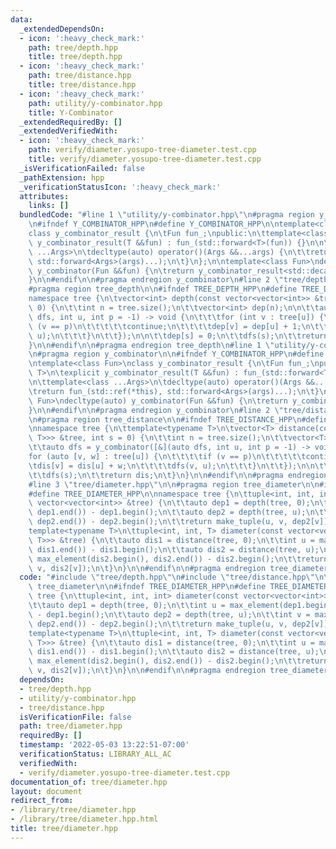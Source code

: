 ```yaml
---
data:
  _extendedDependsOn:
  - icon: ':heavy_check_mark:'
    path: tree/depth.hpp
    title: tree/depth.hpp
  - icon: ':heavy_check_mark:'
    path: tree/distance.hpp
    title: tree/distance.hpp
  - icon: ':heavy_check_mark:'
    path: utility/y-combinator.hpp
    title: Y-Combinator
  _extendedRequiredBy: []
  _extendedVerifiedWith:
  - icon: ':heavy_check_mark:'
    path: verify/diameter.yosupo-tree-diameter.test.cpp
    title: verify/diameter.yosupo-tree-diameter.test.cpp
  _isVerificationFailed: false
  _pathExtension: hpp
  _verificationStatusIcon: ':heavy_check_mark:'
  attributes:
    links: []
  bundledCode: "#line 1 \"utility/y-combinator.hpp\"\n#pragma region y_combinator\n\
    \n#ifndef Y_COMBINATOR_HPP\n#define Y_COMBINATOR_HPP\n\ntemplate<class Fun>\n\
    class y_combinator_result {\n\tFun fun_;\npublic:\n\ttemplate<class T>\n\texplicit\
    \ y_combinator_result(T &&fun) : fun_(std::forward<T>(fun)) {}\n\n\ttemplate<class\
    \ ...Args>\n\tdecltype(auto) operator()(Args &&...args) {\n\t\treturn fun_(std::ref(*this),\
    \ std::forward<Args>(args)...);\n\t}\n};\n\ntemplate<class Fun>\ndecltype(auto)\
    \ y_combinator(Fun &&fun) {\n\treturn y_combinator_result<std::decay_t<Fun>>(std::forward<Fun>(fun));\n\
    }\n\n#endif\n\n#pragma endregion y_combinator\n#line 2 \"tree/depth.hpp\"\n\n\
    #pragma region tree_depth\n\n#ifndef TREE_DEPTH_HPP\n#define TREE_DEPTH_HPP\n\n\
    namespace tree {\n\tvector<int> depth(const vector<vector<int>> &tree, int s =\
    \ 0) {\n\t\tint n = tree.size();\n\t\tvector<int> dep(n);\n\n\t\tauto dfs = y_combinator([&](auto\
    \ dfs, int u, int p = -1) -> void {\n\t\t\tfor (int v : tree[u]) {\n\t\t\t\tif\
    \ (v == p)\n\t\t\t\t\tcontinue;\n\t\t\t\tdep[v] = dep[u] + 1;\n\t\t\t\tdfs(v,\
    \ u);\n\t\t\t}\n\t\t});\n\n\t\tdep[s] = 0;\n\t\tdfs(s);\n\t\treturn dep;\n\t}\n\
    }\n\n#endif\n\n#pragma endregion tree_depth\n#line 1 \"utility/y-combinator.hpp\"\
    \n#pragma region y_combinator\n\n#ifndef Y_COMBINATOR_HPP\n#define Y_COMBINATOR_HPP\n\
    \ntemplate<class Fun>\nclass y_combinator_result {\n\tFun fun_;\npublic:\n\ttemplate<class\
    \ T>\n\texplicit y_combinator_result(T &&fun) : fun_(std::forward<T>(fun)) {}\n\
    \n\ttemplate<class ...Args>\n\tdecltype(auto) operator()(Args &&...args) {\n\t\
    \treturn fun_(std::ref(*this), std::forward<Args>(args)...);\n\t}\n};\n\ntemplate<class\
    \ Fun>\ndecltype(auto) y_combinator(Fun &&fun) {\n\treturn y_combinator_result<std::decay_t<Fun>>(std::forward<Fun>(fun));\n\
    }\n\n#endif\n\n#pragma endregion y_combinator\n#line 2 \"tree/distance.hpp\"\n\
    \n#pragma region tree_distance\n\n#ifndef TREE_DISTANCE_HPP\n#define TREE_DISTANCE_HPP\n\
    \nnamespace tree {\n\ttemplate<typename T>\n\tvector<T> distance(const vector<vector<pair<int,\
    \ T>>> &tree, int s = 0) {\n\t\tint n = tree.size();\n\t\tvector<T> dis(n);\n\n\
    \t\tauto dfs = y_combinator([&](auto dfs, int u, int p = -1) -> void {\n\t\t\t\
    for (auto [v, w] : tree[u]) {\n\t\t\t\tif (v == p)\n\t\t\t\t\tcontinue;\n\t\t\t\
    \tdis[v] = dis[u] + w;\n\t\t\t\tdfs(v, u);\n\t\t\t}\n\t\t});\n\n\t\tdis[s] = 0;\n\
    \t\tdfs(s);\n\t\treturn dis;\n\t}\n}\n\n#endif\n\n#pragma endregion tree_distance\n\
    #line 3 \"tree/diameter.hpp\"\n\n#pragma region tree_diameter\n\n#ifndef TREE_DIAMETER_HPP\n\
    #define TREE_DIAMETER_HPP\n\nnamespace tree {\n\ttuple<int, int, int> diameter(const\
    \ vector<vector<int>> &tree) {\n\t\tauto dep1 = depth(tree, 0);\n\t\tint u = max_element(dep1.begin(),\
    \ dep1.end()) - dep1.begin();\n\t\tauto dep2 = depth(tree, u);\n\t\tint v = max_element(dep2.begin(),\
    \ dep2.end()) - dep2.begin();\n\t\treturn make_tuple(u, v, dep2[v]);\n\t}\n\n\t\
    template<typename T>\n\ttuple<int, int, T> diameter(const vector<vector<pair<int,\
    \ T>>> &tree) {\n\t\tauto dis1 = distance(tree, 0);\n\t\tint u = max_element(dis1.begin(),\
    \ dis1.end()) - dis1.begin();\n\t\tauto dis2 = distance(tree, u);\n\t\tint v =\
    \ max_element(dis2.begin(), dis2.end()) - dis2.begin();\n\t\treturn make_tuple(u,\
    \ v, dis2[v]);\n\t}\n}\n\n#endif\n\n#pragma endregion tree_diameter\n"
  code: "#include \"tree/depth.hpp\"\n#include \"tree/distance.hpp\"\n\n#pragma region\
    \ tree_diameter\n\n#ifndef TREE_DIAMETER_HPP\n#define TREE_DIAMETER_HPP\n\nnamespace\
    \ tree {\n\ttuple<int, int, int> diameter(const vector<vector<int>> &tree) {\n\
    \t\tauto dep1 = depth(tree, 0);\n\t\tint u = max_element(dep1.begin(), dep1.end())\
    \ - dep1.begin();\n\t\tauto dep2 = depth(tree, u);\n\t\tint v = max_element(dep2.begin(),\
    \ dep2.end()) - dep2.begin();\n\t\treturn make_tuple(u, v, dep2[v]);\n\t}\n\n\t\
    template<typename T>\n\ttuple<int, int, T> diameter(const vector<vector<pair<int,\
    \ T>>> &tree) {\n\t\tauto dis1 = distance(tree, 0);\n\t\tint u = max_element(dis1.begin(),\
    \ dis1.end()) - dis1.begin();\n\t\tauto dis2 = distance(tree, u);\n\t\tint v =\
    \ max_element(dis2.begin(), dis2.end()) - dis2.begin();\n\t\treturn make_tuple(u,\
    \ v, dis2[v]);\n\t}\n}\n\n#endif\n\n#pragma endregion tree_diameter"
  dependsOn:
  - tree/depth.hpp
  - utility/y-combinator.hpp
  - tree/distance.hpp
  isVerificationFile: false
  path: tree/diameter.hpp
  requiredBy: []
  timestamp: '2022-05-03 13:22:51-07:00'
  verificationStatus: LIBRARY_ALL_AC
  verifiedWith:
  - verify/diameter.yosupo-tree-diameter.test.cpp
documentation_of: tree/diameter.hpp
layout: document
redirect_from:
- /library/tree/diameter.hpp
- /library/tree/diameter.hpp.html
title: tree/diameter.hpp
---
```

